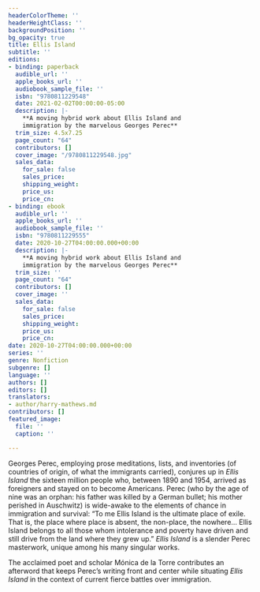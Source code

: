 ```yaml
---
headerColorTheme: ''
headerHeightClass: ''
backgroundPosition: ''
bg_opacity: true
title: Ellis Island
subtitle: ''
editions:
- binding: paperback
  audible_url: ''
  apple_books_url: ''
  audiobook_sample_file: ''
  isbn: "9780811229548"
  date: 2021-02-02T00:00:00-05:00
  description: |-
    **A moving hybrid work about Ellis Island and
    immigration by the marvelous Georges Perec**
  trim_size: 4.5x7.25
  page_count: "64"
  contributors: []
  cover_image: "/9780811229548.jpg"
  sales_data:
    for_sale: false
    sales_price: 
    shipping_weight: 
    price_us: 
    price_cn: 
- binding: ebook
  audible_url: ''
  apple_books_url: ''
  audiobook_sample_file: ''
  isbn: "9780811229555"
  date: 2020-10-27T04:00:00.000+00:00
  description: |-
    **A moving hybrid work about Ellis Island and
    immigration by the marvelous Georges Perec**
  trim_size: ''
  page_count: "64"
  contributors: []
  cover_image: ''
  sales_data:
    for_sale: false
    sales_price: 
    shipping_weight: 
    price_us: 
    price_cn: 
date: 2020-10-27T04:00:00.000+00:00
series: ''
genre: Nonfiction
subgenre: []
language: ''
authors: []
editors: []
translators:
- author/harry-mathews.md
contributors: []
featured_image:
  file: ''
  caption: ''

---
```

Georges Perec, employing prose meditations, lists, and inventories (of countries of origin, of what the immigrants carried), conjures up in _Ellis Island_ the sixteen million people who, between 1890 and 1954, arrived as foreigners and stayed on to become Americans. Perec (who by the age of nine was an orphan: his father was killed by a German bullet; his mother perished in Auschwitz) is wide-awake to the elements of chance in immigration and survival: “To me Ellis Island is the ultimate place of exile. That is, the place where place is absent, the non-place, the nowhere… Ellis Island belongs to all those whom intolerance and poverty have driven and still drive from the land where they grew up.” _Ellis Island_ is a slender Perec masterwork, unique among his many singular works. 

The acclaimed poet and scholar Mónica de la Torre contributes an afterword that keeps Perec’s writing front and center while situating _Ellis Island_ in the context of current fierce battles over immigration.